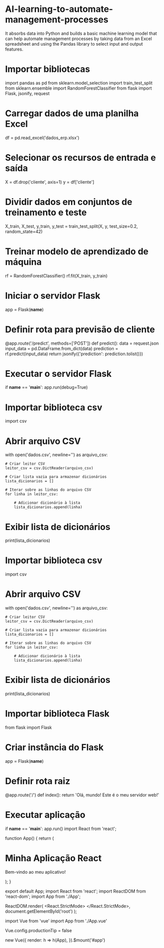 # AI-learning-to-automate-management-processes
It absorbs data into Python and builds a basic machine learning model that can help automate management processes by taking data from an Excel spreadsheet and using the Pandas library to select input and output features.


# Importar bibliotecas
import pandas as pd
from sklearn.model_selection import train_test_split
from sklearn.ensemble import RandomForestClassifier
from flask import Flask, jsonify, request

# Carregar dados de uma planilha Excel
df = pd.read_excel('dados_erp.xlsx')

# Selecionar os recursos de entrada e saída
X = df.drop('cliente', axis=1)
y = df['cliente']

# Dividir dados em conjuntos de treinamento e teste
X_train, X_test, y_train, y_test = train_test_split(X, y, test_size=0.2, random_state=42)

# Treinar modelo de aprendizado de máquina
rf = RandomForestClassifier()
rf.fit(X_train, y_train)

# Iniciar o servidor Flask
app = Flask(__name__)

# Definir rota para previsão de cliente
@app.route('/predict', methods=['POST'])
def predict():
    data = request.json
    input_data = pd.DataFrame.from_dict(data)
    prediction = rf.predict(input_data)
    return jsonify({'prediction': prediction.tolist()})

# Executar o servidor Flask
if __name__ == '__main__':
    app.run(debug=True)

# Importar biblioteca csv
import csv

# Abrir arquivo CSV
with open('dados.csv', newline='') as arquivo_csv:

    # Criar leitor CSV
    leitor_csv = csv.DictReader(arquivo_csv)

    # Criar lista vazia para armazenar dicionários
    lista_dicionarios = []

    # Iterar sobre as linhas do arquivo CSV
    for linha in leitor_csv:

        # Adicionar dicionário à lista
        lista_dicionarios.append(linha)

# Exibir lista de dicionários
print(lista_dicionarios)

# Importar biblioteca csv
import csv

# Abrir arquivo CSV
with open('dados.csv', newline='') as arquivo_csv:

    # Criar leitor CSV
    leitor_csv = csv.DictReader(arquivo_csv)

    # Criar lista vazia para armazenar dicionários
    lista_dicionarios = []

    # Iterar sobre as linhas do arquivo CSV
    for linha in leitor_csv:

        # Adicionar dicionário à lista
        lista_dicionarios.append(linha)

# Exibir lista de dicionários
print(lista_dicionarios)

# Importar biblioteca Flask
from flask import Flask

# Criar instância do Flask
app = Flask(__name__)

# Definir rota raiz
@app.route('/')
def index():
    return 'Olá, mundo! Este é o meu servidor web!'

# Executar aplicação
if __name__ == '__main__':
    app.run()
import React from 'react';

function App() {
  return (
    <div>
      <h1>Minha Aplicação React</h1>
      <p>Bem-vindo ao meu aplicativo!</p>
    </div>
  );
}

export default App;
import React from 'react';
import ReactDOM from 'react-dom';
import App from './App';

ReactDOM.render(
  <React.StrictMode>
    <App />
  </React.StrictMode>,
  document.getElementById('root')
);

<template>
  <div>
    <h1>Minha Aplicação Vue</h1>
    <p>Bem-vindo ao meu aplicativo!</p>
  </div>
</template>

<script>
export default {
  name: 'App'
}
</script>

import Vue from 'vue'
import App from './App.vue'

Vue.config.productionTip = false

new Vue({
  render: h => h(App),
}).$mount('#app')
